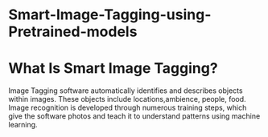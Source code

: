 # Smart-Image-Tagging-using-Pretrained-models
# What Is Smart Image Tagging?
Image Tagging software automatically identifies and describes objects within images. These objects include locations,ambience, people, food. Image recognition is developed through numerous  training steps, which give the  software photos and teach it to understand patterns using machine learning.
